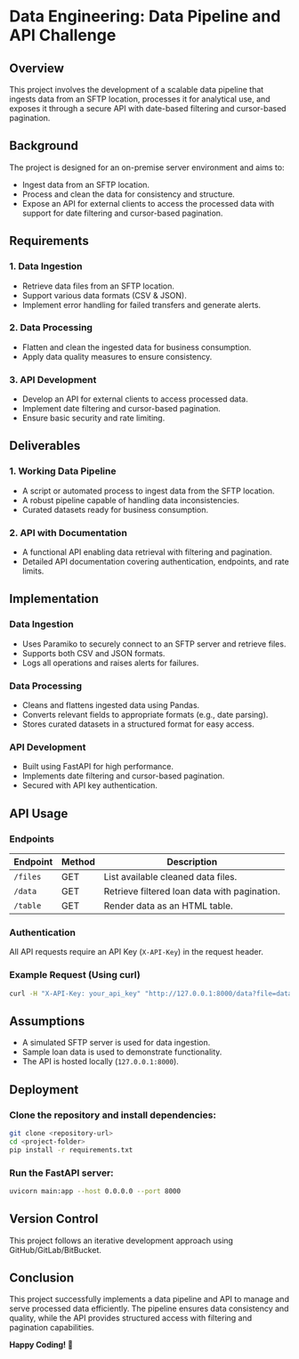 # Data Engineering: Data Pipeline and API Challenge

## Overview
This project involves the development of a scalable data pipeline that ingests data from an SFTP location, processes it for analytical use, and exposes it through a secure API with date-based filtering and cursor-based pagination.

## Background
The project is designed for an on-premise server environment and aims to:
- Ingest data from an SFTP location.
- Process and clean the data for consistency and structure.
- Expose an API for external clients to access the processed data with support for date filtering and cursor-based pagination.

## Requirements

### 1. Data Ingestion
- Retrieve data files from an SFTP location.
- Support various data formats (CSV & JSON).
- Implement error handling for failed transfers and generate alerts.

### 2. Data Processing
- Flatten and clean the ingested data for business consumption.
- Apply data quality measures to ensure consistency.

### 3. API Development
- Develop an API for external clients to access processed data.
- Implement date filtering and cursor-based pagination.
- Ensure basic security and rate limiting.

## Deliverables

### 1. Working Data Pipeline
- A script or automated process to ingest data from the SFTP location.
- A robust pipeline capable of handling data inconsistencies.
- Curated datasets ready for business consumption.

### 2. API with Documentation
- A functional API enabling data retrieval with filtering and pagination.
- Detailed API documentation covering authentication, endpoints, and rate limits.

## Implementation

### Data Ingestion
- Uses Paramiko to securely connect to an SFTP server and retrieve files.
- Supports both CSV and JSON formats.
- Logs all operations and raises alerts for failures.

### Data Processing
- Cleans and flattens ingested data using Pandas.
- Converts relevant fields to appropriate formats (e.g., date parsing).
- Stores curated datasets in a structured format for easy access.

### API Development
- Built using FastAPI for high performance.
- Implements date filtering and cursor-based pagination.
- Secured with API key authentication.

## API Usage

### Endpoints

| Endpoint   | Method | Description                            |
|------------|--------|----------------------------------------|
| `/files`   | GET    | List available cleaned data files.    |
| `/data`    | GET    | Retrieve filtered loan data with pagination. |
| `/table`   | GET    | Render data as an HTML table.        |

### Authentication
All API requests require an API Key (`X-API-Key`) in the request header.

### Example Request (Using curl)
```sh
curl -H "X-API-Key: your_api_key" "http://127.0.0.1:8000/data?file=data.csv&start_date=2016-01-01&end_date=2016-12-31&limit=10"
```

## Assumptions
- A simulated SFTP server is used for data ingestion.
- Sample loan data is used to demonstrate functionality.
- The API is hosted locally (`127.0.0.1:8000`).

## Deployment
### Clone the repository and install dependencies:
```sh
git clone <repository-url>
cd <project-folder>
pip install -r requirements.txt
```

### Run the FastAPI server:
```sh
uvicorn main:app --host 0.0.0.0 --port 8000
```

## Version Control
This project follows an iterative development approach using GitHub/GitLab/BitBucket.

## Conclusion
This project successfully implements a data pipeline and API to manage and serve processed data efficiently. The pipeline ensures data consistency and quality, while the API provides structured access with filtering and pagination capabilities.

**Happy Coding! 🚀**
